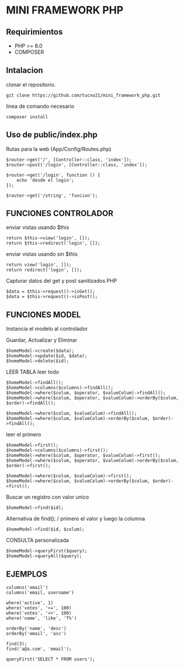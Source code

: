 # MINI FRAMEWORK PHP

## Requirimientos

- PHP >= 8.0
- COMPOSER

## Intalacion

clonar el repositorio.

```
git clone https://github.com/tucno21/mini_framework_php.git
```

linea de comando necesario

```
composer install
```

## Uso de public/index.php

Rutas para la web (App/Config/Routes.php)

```
$router->get('/', [Controller::class, 'index']);
$router->post('/login', [Controller::class, 'index']);

$router->get('/login', function () {
    echo 'desde el login';
});

$router->get('/string', 'funcion');
```

## FUNCIONES CONTROLADOR

enviar vistas usando $this

```
return $this->view('login', []);
return $this->redirect('login', []);
```

enviar vistas usando sin $this

```
return view('login', []);
return redirect('login', []);
```

Capturar datos del get y post sanitizados PHP

```
$data = $this->request()->isGet();
$data = $this->request()->isPost();
```

## FUNCIONES MODEL

Instancia el modelo al controlador

Guardar, Actualizar y Eliminar

```
$homeModel->create($data);
$homeModel->update($id, $data);
$homeModel->delete($id);
```

LEER TABLA
leer todo

```
$homeModel->findAll();
$homeModel->columns($columns)->findAll();
$homeModel->where($colum, $operator, $valueColum)->findAll();
$homeModel->where($colum, $operator, $valueColum)->orderBy($colum, $order)->findAll();

$homeModel->where($colum, $valueColum)->findAll();
$homeModel->where($colum, $valueColum)->orderBy($colum, $order)->findAll();
```

leer el primero

```
$homeModel->first();
$homeModel->columns($columns)->first();
$homeModel->where($colum, $operator, $valueColum)->first();
$homeModel->where($colum, $operator, $valueColum)->orderBy($colum, $order)->first();

$homeModel->where($colum, $valueColum)->first();
$homeModel->where($colum, $valueColum)->orderBy($colum, $order)->first();
```

Buscar un registro con valor unico

```
$homeModel->find($id);
```

Alternativa de find(); / primero el valor y luego la columna

```
$homeModel->find($id, $colum);
```

CONSULTA personalizada

```
$homeModel->queryFirst($query);
$homeModel->queryAll($query);
```

## EJEMPLOS

```
columns('email')
columns('email, username')

where('active', 1)
where('votes', '>=', 100)
where('votes', '<>', 100)
where('name', 'like', 'T%')

orderBy('name', 'desc')
orderBy('email', 'asc')

find(3);
find('a@a.com', 'email');

queryFirst('SELECT * FROM users');
```
